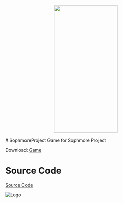 <p align="center">
  <img src="https://user-images.githubusercontent.com/94320656/156106609-c82dd044-e570-4e63-b3b8-93c2353cfabd.png" width="200" height="400"/>
</p>
# SophmoreProject
Game for Sophmore Project

Download: [Game](https://github.com/DiabloPro/SophmoreProject/files/8158791/Game.zip)

# Source Code
[Source Code](https://github.com/DiabloPro/SophmoreProject/files/8158535/Source.zip)

![Logo](https://user-images.githubusercontent.com/94320656/156106609-c82dd044-e570-4e63-b3b8-93c2353cfabd.png)
